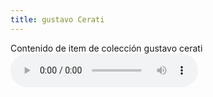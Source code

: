 ```yaml
---
title: gustavo Cerati
---
```

Contenido de item de colección gustavo cerati
<audio src="/assets/audio/siempre-es-hoy.mp3" preload="auto" controls="controls" type="audio/mp3">
  Your browser doesn't support the <code>audio</code> element.
</audio>